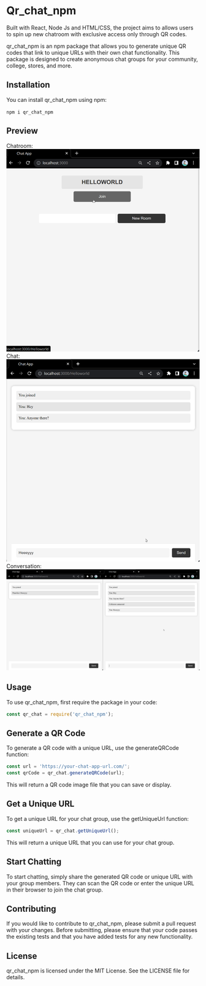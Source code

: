 # Qr_chat_npm

Built with React, Node Js and HTML/CSS, the project aims to allows users to spin up new chatroom with exclusive access only through QR codes. 

qr_chat_npm is an npm package that allows you to generate unique QR codes that link to unique URLs with their own chat functionality. This package is designed to create anonymous chat groups for your community, college, stores, and more.

## Installation

You can install qr_chat_npm using npm:

`npm i qr_chat_npm`

## Preview

Chatroom:
![Alt text](/screenshot/ss1.png?raw=true "Chatroom")
Chat:
![Alt text](/screenshot/ss2.png?raw=true "Chat")
Conversation:
![Alt text](/screenshot/ss3.png?raw=true "Multiple User")


## Usage

To use qr_chat_npm, first require the package in your code:

```javascript
const qr_chat = require('qr_chat_npm');

```
## Generate a QR Code 
To generate a QR code with a unique URL, use the generateQRCode function:

```javascript
const url = 'https://your-chat-app-url.com/';
const qrCode = qr_chat.generateQRCode(url);
```
This will return a QR code image file that you can save or display.

## Get a Unique URL
To get a unique URL for your chat group, use the getUniqueUrl function:

```javascript
const uniqueUrl = qr_chat.getUniqueUrl();
```

This will return a unique URL that you can use for your chat group.

## Start Chatting
To start chatting, simply share the generated QR code or unique URL with your group members. They can scan the QR code or enter the unique URL in their browser to join the chat group.

## Contributing
If you would like to contribute to qr_chat_npm, please submit a pull request with your changes. Before submitting, please ensure that your code passes the existing tests and that you have added tests for any new functionality.

## License
qr_chat_npm is licensed under the MIT License. See the LICENSE file for details.
